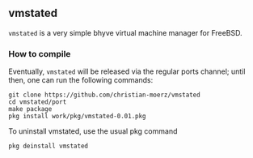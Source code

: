 ## vmstated

`vmstated` is a very simple bhyve virtual machine manager for FreeBSD.

### How to compile

Eventually, `vmstated` will be released via the regular ports channel; until then,
one can run the following commands:

```
git clone https://github.com/christian-moerz/vmstated
cd vmstated/port
make package
pkg install work/pkg/vmstated-0.01.pkg
```

To uninstall vmstated, use the usual pkg command

```
pkg deinstall vmstated
```
